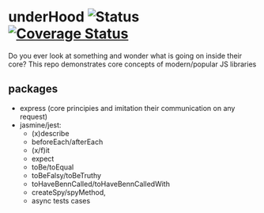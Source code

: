 # underHood ![Status](https://travis-ci.com/eLeontev/underHood.svg?branch=master) [![Coverage Status](https://coveralls.io/repos/github/eLeontev/underHood/badge.svg?branch=linter)](https://coveralls.io/github/eLeontev/underHood?branch=linter)

Do you ever look at something and wonder what is going on inside their core?
This repo demonstrates core concepts of modern/popular JS libraries

## packages

-   express (core principies and imitation their communication on any request)
-   jasmine/jest:
    -   (x)describe
    -   beforeEach/afterEach
    -   (x/f)it
    -   expect
    -   toBe/toEqual
    -   toBeFalsy/toBeTruthy
    -   toHaveBennCalled/toHaveBennCalledWith
    -   createSpy/spyMethod,
    -   async tests cases
